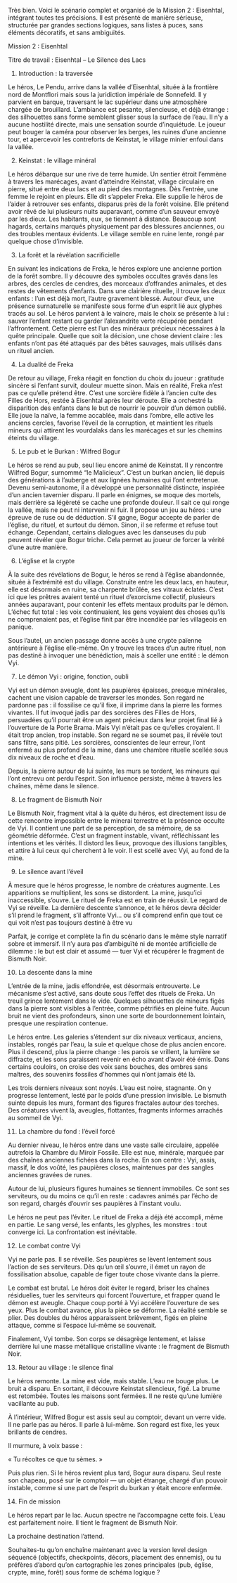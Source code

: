 
Très bien. Voici le scénario complet et organisé de la Mission 2 : Eisenhtal, intégrant toutes tes précisions. Il est présenté de manière sérieuse, structurée par grandes sections logiques, sans listes à puces, sans éléments décoratifs, et sans ambiguïtés.

  

  

  

  

Mission 2 : Eisenhtal

  

  

Titre de travail : Eisenhtal – Le Silence des Lacs

  

  

  

  

1. Introduction : la traversée

  

  

Le héros, Le Pendu, arrive dans la vallée d’Eisenhtal, située à la frontière nord de Montflori mais sous la juridiction impériale de Sonnefeld. Il y parvient en barque, traversant le lac supérieur dans une atmosphère chargée de brouillard. L’ambiance est pesante, silencieuse, et déjà étrange : des silhouettes sans forme semblent glisser sous la surface de l’eau. Il n’y a aucune hostilité directe, mais une sensation sourde d’inquiétude. Le joueur peut bouger la caméra pour observer les berges, les ruines d’une ancienne tour, et apercevoir les contreforts de Keinstat, le village minier enfoui dans la vallée.

  

  

  

  

2. Keinstat : le village minéral

  

  

Le héros débarque sur une rive de terre humide. Un sentier étroit l’emmène à travers les marécages, avant d’atteindre Keinstat, village circulaire en pierre, situé entre deux lacs et au pied des montagnes. Dès l’entrée, une femme le rejoint en pleurs. Elle dit s’appeler Freka. Elle supplie le héros de l’aider à retrouver ses enfants, disparus près de la forêt voisine. Elle prétend avoir rêvé de lui plusieurs nuits auparavant, comme d’un sauveur envoyé par les dieux. Les habitants, eux, se tiennent à distance. Beaucoup sont hagards, certains marqués physiquement par des blessures anciennes, ou des troubles mentaux évidents. Le village semble en ruine lente, rongé par quelque chose d’invisible.

  

  

  

  

3. La forêt et la révélation sacrificielle

  

  

En suivant les indications de Freka, le héros explore une ancienne portion de la forêt sombre. Il y découvre des symboles occultes gravés dans les arbres, des cercles de cendres, des morceaux d’offrandes animales, et des restes de vêtements d’enfants. Dans une clairière rituelle, il trouve les deux enfants : l’un est déjà mort, l’autre gravement blessé. Autour d’eux, une présence surnaturelle se manifeste sous forme d’un esprit lié aux glyphes tracés au sol. Le héros parvient à le vaincre, mais le choix se présente à lui : sauver l’enfant restant ou garder l’alexandrite verte récupérée pendant l’affrontement. Cette pierre est l’un des minéraux précieux nécessaires à la quête principale. Quelle que soit la décision, une chose devient claire : les enfants n’ont pas été attaqués par des bêtes sauvages, mais utilisés dans un rituel ancien.

  

  

  

  

4. La dualité de Freka

  

  

De retour au village, Freka réagit en fonction du choix du joueur : gratitude sincère si l’enfant survit, douleur muette sinon. Mais en réalité, Freka n’est pas ce qu’elle prétend être. C’est une sorcière fidèle à l’ancien culte des Filles de Hors, restée à Eisenhtal après leur déroute. Elle a orchestré la disparition des enfants dans le but de nourrir le pouvoir d’un démon oublié. Elle joue la naïve, la femme accablée, mais dans l’ombre, elle active les anciens cercles, favorise l’éveil de la corruption, et maintient les rituels mineurs qui attirent les vourdalaks dans les marécages et sur les chemins éteints du village.

  

  

  

  

5. Le pub et le Burkan : Wilfred Bogur

  

  

Le héros se rend au pub, seul lieu encore animé de Keinstat. Il y rencontre Wilfred Bogur, surnommé “le Malicieux”. C’est un burkan ancien, lié depuis des générations à l’auberge et aux lignées humaines qui l’ont entretenue. Devenu semi-autonome, il a développé une personnalité distincte, inspirée d’un ancien tavernier disparu. Il parle en énigmes, se moque des mortels, mais derrière sa légèreté se cache une profonde douleur. Il sait ce qui ronge la vallée, mais ne peut ni intervenir ni fuir. Il propose un jeu au héros : une épreuve de ruse ou de déduction. S’il gagne, Bogur accepte de parler de l’église, du rituel, et surtout du démon. Sinon, il se referme et refuse tout échange. Cependant, certains dialogues avec les danseuses du pub peuvent révéler que Bogur triche. Cela permet au joueur de forcer la vérité d’une autre manière.

  

  

  

  

6. L’église et la crypte

  

  

À la suite des révélations de Bogur, le héros se rend à l’église abandonnée, située à l’extrémité est du village. Construite entre les deux lacs, en hauteur, elle est désormais en ruine, sa charpente brûlée, ses vitraux éclatés. C’est ici que les prêtres avaient tenté un rituel d’exorcisme collectif, plusieurs années auparavant, pour contenir les effets mentaux produits par le démon. L’échec fut total : les voix continuaient, les gens voyaient des choses qu’ils ne comprenaient pas, et l’église finit par être incendiée par les villageois en panique.

  

Sous l’autel, un ancien passage donne accès à une crypte païenne antérieure à l’église elle-même. On y trouve les traces d’un autre rituel, non pas destiné à invoquer une bénédiction, mais à sceller une entité : le démon Vyi.

  

  

  

  

7. Le démon Vyi : origine, fonction, oubli

  

  

Vyi est un démon aveugle, dont les paupières épaisses, presque minérales, cachent une vision capable de traverser les mondes. Son regard ne pardonne pas : il fossilise ce qu’il fixe, il imprime dans la pierre les formes vivantes. Il fut invoqué jadis par des sorcières des Filles de Hors, persuadées qu’il pourrait être un agent précieux dans leur projet final lié à l’ouverture de la Porte Brama. Mais Vyi n’était pas ce qu’elles croyaient. Il était trop ancien, trop instable. Son regard ne se soumet pas, il révèle tout sans filtre, sans pitié. Les sorcières, conscientes de leur erreur, l’ont enfermé au plus profond de la mine, dans une chambre rituelle scellée sous dix niveaux de roche et d’eau.

  

Depuis, la pierre autour de lui suinte, les murs se tordent, les mineurs qui l’ont entrevu ont perdu l’esprit. Son influence persiste, même à travers les chaînes, même dans le silence.

  

  

  

  

8. Le fragment de Bismuth Noir

  

  

Le Bismuth Noir, fragment vital à la quête du héros, est directement issu de cette rencontre impossible entre le minerai terrestre et la présence occulte de Vyi. Il contient une part de sa perception, de sa mémoire, de sa géométrie déformée. C’est un fragment instable, vivant, réfléchissant les intentions et les vérités. Il distord les lieux, provoque des illusions tangibles, et attire à lui ceux qui cherchent à le voir. Il est scellé avec Vyi, au fond de la mine.

  

  

  

  

9. Le silence avant l’éveil

  

  

À mesure que le héros progresse, le nombre de créatures augmente. Les apparitions se multiplient, les sons se distordent. La mine, jusqu’ici inaccessible, s’ouvre. Le rituel de Freka est en train de réussir. Le regard de Vyi se réveille. La dernière descente s’annonce, et le héros devra décider s’il prend le fragment, s’il affronte Vyi… ou s’il comprend enfin que tout ce qui voit n’est pas toujours destiné à être vu


Parfait, je corrige et complète la fin du scénario dans le même style narratif sobre et immersif. Il n’y aura pas d’ambiguïté ni de montée artificielle de dilemme : le but est clair et assumé — tuer Vyi et récupérer le fragment de Bismuth Noir.

  

  

  

  

10. La descente dans la mine

  

  

L’entrée de la mine, jadis effondrée, est désormais entrouverte. Le mécanisme s’est activé, sans doute sous l’effet des rituels de Freka. Un treuil grince lentement dans le vide. Quelques silhouettes de mineurs figés dans la pierre sont visibles à l’entrée, comme pétrifiés en pleine fuite. Aucun bruit ne vient des profondeurs, sinon une sorte de bourdonnement lointain, presque une respiration contenue.

  

Le héros entre. Les galeries s’étendent sur dix niveaux verticaux, anciens, instables, rongés par l’eau, la suie et quelque chose de plus ancien encore. Plus il descend, plus la pierre change : les parois se vrillent, la lumière se diffracte, et les sons paraissent revenir en écho avant d’avoir été émis. Dans certains couloirs, on croise des voix sans bouches, des ombres sans maîtres, des souvenirs fossiles d’hommes qui n’ont jamais été là.

  

Les trois derniers niveaux sont noyés. L’eau est noire, stagnante. On y progresse lentement, lesté par le poids d’une pression invisible. Le bismuth suinte depuis les murs, formant des figures fractales autour des torches. Des créatures vivent là, aveugles, flottantes, fragments informes arrachés au sommeil de Vyi.

  

  

  

  

11. La chambre du fond : l’éveil forcé

  

  

Au dernier niveau, le héros entre dans une vaste salle circulaire, appelée autrefois la Chambre du Miroir Fossile. Elle est nue, minérale, marquée par des chaînes anciennes fichées dans la roche. En son centre : Vyi, assis, massif, le dos voûté, les paupières closes, maintenues par des sangles anciennes gravées de runes.

  

Autour de lui, plusieurs figures humaines se tiennent immobiles. Ce sont ses serviteurs, ou du moins ce qu’il en reste : cadavres animés par l’écho de son regard, chargés d’ouvrir ses paupières à l’instant voulu.

  

Le héros ne peut pas l’éviter. Le rituel de Freka a déjà été accompli, même en partie. Le sang versé, les enfants, les glyphes, les monstres : tout converge ici. La confrontation est inévitable.

  

  

  

  

12. Le combat contre Vyi

  

  

Vyi ne parle pas. Il se réveille. Ses paupières se lèvent lentement sous l’action de ses serviteurs. Dès qu’un œil s’ouvre, il émet un rayon de fossilisation absolue, capable de figer toute chose vivante dans la pierre.

  

Le combat est brutal. Le héros doit éviter le regard, briser les chaînes résiduelles, tuer les serviteurs qui forcent l’ouverture, et frapper quand le démon est aveugle. Chaque coup porté à Vyi accélère l’ouverture de ses yeux. Plus le combat avance, plus la pièce se déforme. La réalité semble se plier. Des doubles du héros apparaissent brièvement, figés en pleine attaque, comme si l’espace lui-même se souvenait.

  

Finalement, Vyi tombe. Son corps se désagrège lentement, et laisse derrière lui une masse métallique cristalline vivante : le fragment de Bismuth Noir.

  

  

  

  

13. Retour au village : le silence final

  

  

Le héros remonte. La mine est vide, mais stable. L’eau ne bouge plus. Le bruit a disparu. En sortant, il découvre Keinstat silencieux, figé. La brume est retombée. Toutes les maisons sont fermées. Il ne reste qu’une lumière vacillante au pub.

  

À l’intérieur, Wilfred Bogur est assis seul au comptoir, devant un verre vide. Il ne parle pas au héros. Il parle à lui-même. Son regard est fixe, les yeux brillants de cendres.

  

Il murmure, à voix basse :

« Tu récoltes ce que tu sèmes. »

  

Puis plus rien. Si le héros revient plus tard, Bogur aura disparu. Seul reste son chapeau, posé sur le comptoir — un objet étrange, chargé d’un pouvoir instable, comme si une part de l’esprit du burkan y était encore enfermée.

  

  

  

  

14. Fin de mission

  

  

Le héros repart par le lac. Aucun spectre ne l’accompagne cette fois. L’eau est parfaitement noire. Il tient le fragment de Bismuth Noir.

La prochaine destination l’attend.

  

  

  

Souhaites-tu qu’on enchaîne maintenant avec la version level design séquencé (objectifs, checkpoints, décors, placement des ennemis), ou tu préfères d’abord qu’on cartographie les zones principales (pub, église, crypte, mine, forêt) sous forme de schéma logique ?


